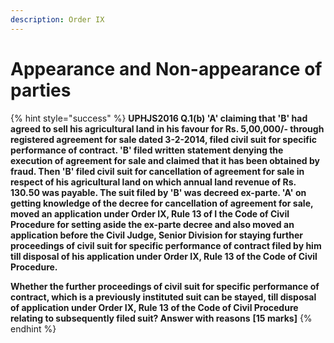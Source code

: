 ```yaml
---
description: Order IX
---
```


# Appearance and Non-appearance of parties

{% hint style="success" %}
**UPHJS2016 Q.1\(b\) 'A' claiming that 'B' had agreed to sell his agricultural land in his favour for Rs. 5,00,000/- through registered agreement for sale dated 3-2-2014, filed civil suit for specific performance of contract. 'B' filed written statement denying the execution of agreement for sale and claimed that it has been obtained by fraud. Then 'B' filed civil suit for cancellation of agreement for sale in respect of his agricultural land on which annual land revenue of Rs. 130.50 was payable. The suit filed by 'B' was decreed ex-parte. 'A' on getting knowledge of the decree for cancellation of agreement for sale, moved an application under Order IX, Rule 13 of I the Code of Civil Procedure for setting aside the ex-parte decree and also moved an application before the Civil Judge, Senior Division for staying further proceedings of civil suit for specific performance of contract filed by him till disposal of his application under Order IX, Rule 13 of the Code of Civil Procedure.** 

**Whether the further proceedings of civil suit for specific performance of contract, which is a previously instituted suit can be stayed, till disposal of application under Order IX, Rule 13 of the Code of Civil Procedure relating to subsequently filed suit? Answer with reasons** **\[15 marks\]**
{% endhint %}

